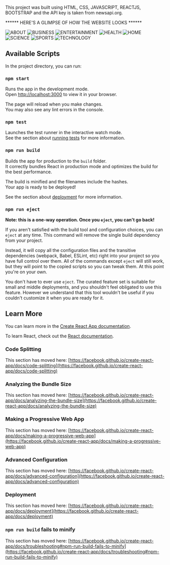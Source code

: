 This project was built using HTML, CSS, JAVASCRIPT, REACTJS, BOOTSTRAP and the API key is taken from newsapi.org.

****** HERE'S A GLIMPSE OF HOW THE WEBSITE LOOKS ******

![ABOUT](https://github.com/Shuklaaa/news-app-React/assets/93446673/71eb76b0-f083-46ea-aa0b-00f84477f850)
![BUSINESS](https://github.com/Shuklaaa/news-app-React/assets/93446673/b57f158b-082c-483f-8b3e-3d60ffac855a)
![ENTERTAINMENT](https://github.com/Shuklaaa/news-app-React/assets/93446673/064d4e8a-2a96-4959-90ea-7debb5ee4426)
![HEALTH](https://github.com/Shuklaaa/news-app-React/assets/93446673/b86a4500-99e2-4ecf-baa5-5b7b84160920)
![HOME](https://github.com/Shuklaaa/news-app-React/assets/93446673/5cbd6bd0-34a1-4679-9fac-272ee2977210)
![SCIENCE](https://github.com/Shuklaaa/news-app-React/assets/93446673/79af56f2-b546-49fd-8359-37618a9db869)
![SPORTS](https://github.com/Shuklaaa/news-app-React/assets/93446673/a5ce4f57-9ecc-447c-bd44-d077b2c0a42c)
![TECHNOLOGY](https://github.com/Shuklaaa/news-app-React/assets/93446673/12e219f0-4bac-41cc-a73e-f773dadbb4f1)




## Available Scripts

In the project directory, you can run:

### `npm start`

Runs the app in the development mode.\
Open [http://localhost:3000](http://localhost:3000) to view it in your browser.

The page will reload when you make changes.\
You may also see any lint errors in the console.

### `npm test`

Launches the test runner in the interactive watch mode.\
See the section about [running tests](https://facebook.github.io/create-react-app/docs/running-tests) for more information.

### `npm run build`

Builds the app for production to the `build` folder.\
It correctly bundles React in production mode and optimizes the build for the best performance.

The build is minified and the filenames include the hashes.\
Your app is ready to be deployed!

See the section about [deployment](https://facebook.github.io/create-react-app/docs/deployment) for more information.

### `npm run eject`

**Note: this is a one-way operation. Once you `eject`, you can't go back!**

If you aren't satisfied with the build tool and configuration choices, you can `eject` at any time. This command will remove the single build dependency from your project.

Instead, it will copy all the configuration files and the transitive dependencies (webpack, Babel, ESLint, etc) right into your project so you have full control over them. All of the commands except `eject` will still work, but they will point to the copied scripts so you can tweak them. At this point you're on your own.

You don't have to ever use `eject`. The curated feature set is suitable for small and middle deployments, and you shouldn't feel obligated to use this feature. However we understand that this tool wouldn't be useful if you couldn't customize it when you are ready for it.

## Learn More

You can learn more in the [Create React App documentation](https://facebook.github.io/create-react-app/docs/getting-started).

To learn React, check out the [React documentation](https://reactjs.org/).

### Code Splitting

This section has moved here: [https://facebook.github.io/create-react-app/docs/code-splitting](https://facebook.github.io/create-react-app/docs/code-splitting)

### Analyzing the Bundle Size

This section has moved here: [https://facebook.github.io/create-react-app/docs/analyzing-the-bundle-size](https://facebook.github.io/create-react-app/docs/analyzing-the-bundle-size)

### Making a Progressive Web App

This section has moved here: [https://facebook.github.io/create-react-app/docs/making-a-progressive-web-app](https://facebook.github.io/create-react-app/docs/making-a-progressive-web-app)

### Advanced Configuration

This section has moved here: [https://facebook.github.io/create-react-app/docs/advanced-configuration](https://facebook.github.io/create-react-app/docs/advanced-configuration)

### Deployment

This section has moved here: [https://facebook.github.io/create-react-app/docs/deployment](https://facebook.github.io/create-react-app/docs/deployment)

### `npm run build` fails to minify

This section has moved here: [https://facebook.github.io/create-react-app/docs/troubleshooting#npm-run-build-fails-to-minify](https://facebook.github.io/create-react-app/docs/troubleshooting#npm-run-build-fails-to-minify)
